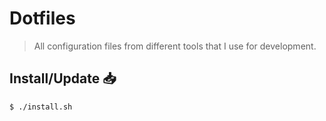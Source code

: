 # Dotfiles

> All configuration files from different tools that I use for development.

## Install/Update 📥

```bash
$ ./install.sh
```
